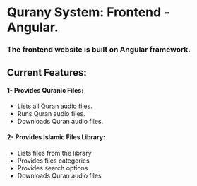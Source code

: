 <div style="padding-left: 20px;">
   <h1>Qurany System: Frontend - Angular.</h1>
   <h3>The frontend website is built on Angular framework.</h3>
   <h2> Current Features:</h2>
   <h4>1- Provides Quranic Files:</h4>
   <ul>
      <li>Lists all Quran audio files.</li>
      <li>Runs Quran audio files.</li>
      <li>Downloads Quran audio files.</li>
   </ul>
   <h4>2- Provides Islamic Files Library:</h4>
   <ul>
      <li>Lists files from the library</li>
      <li>Provides files categories</li>
      <li>Provides search options</li>
      <li>Downloads Quran audio files</li>
   </ul>
</div>